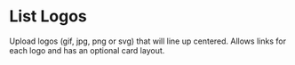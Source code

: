 # List Logos

Upload logos (gif, jpg, png or svg) that will line up centered. Allows links for each logo and has an optional card layout.
